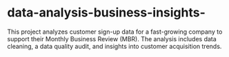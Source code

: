 # data-analysis-business-insights-
This project analyzes customer sign-up data for a fast-growing company to support their Monthly Business Review (MBR). The analysis includes data cleaning, a data quality audit, and insights into customer acquisition trends.

